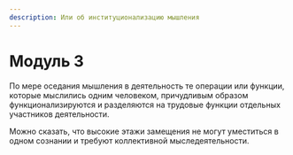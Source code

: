 ```yaml
---
description: Или об институционализацию мышления
---
```


# Модуль 3

По мере оседания мышления в деятельность те операции или функции, которые мыслились одним человеком, причудливым образом функционализируются и разделяются на трудовые функции отдельных участников деятельности.&#x20;

Можно сказать, что высокие этажи замещения не могут уместиться в одном сознании и требуют коллективной мыследеятельности. &#x20;
